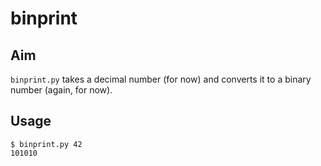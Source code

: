 # binprint

## Aim

`binprint.py` takes a decimal number (for now) and converts it to a binary number (again, for now). 

## Usage

~~~~shell
$ binprint.py 42 
101010
~~~~
